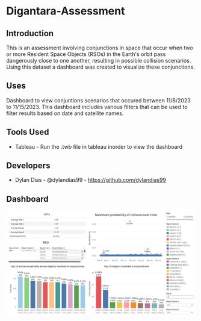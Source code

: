 # Digantara-Assessment

## Introduction
This is an assessment involving conjunctions in space that occur when two or more Resident Space Objects (RSOs) in the Earth's orbit pass dangerously close to one another, resulting in possible collision scenarios. Using this dataset a dashboard was created to visualize these conjunctions.

## Uses
Dashboard to view conjuntions scenarios that occured between 11/8/2023 to 11/15/2023. This dashboard includes various filters that can be used to filter results based on date and satellite names.

## Tools Used
* Tableau - Run the .twb file in tableau inorder to view the dashboard

## Developers
* Dylan Dias - @dylandias99 - https://github.com/dylandias99

## Dashboard
<img src="Images/Dashboard.png" alt="Dashboard">
